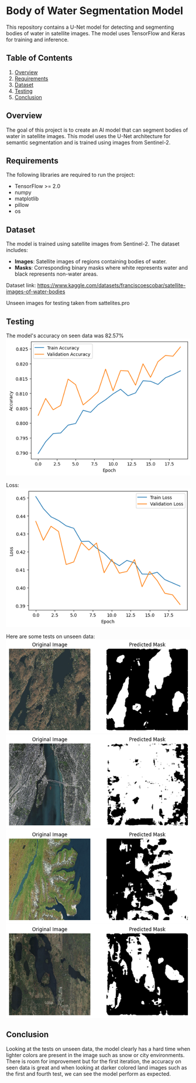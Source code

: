 # Body of Water Segmentation Model

This repository contains a U-Net model for detecting and segmenting bodies of water in satellite images. The model uses TensorFlow and Keras for training and inference.

## Table of Contents

1. [Overview](#overview)
2. [Requirements](#requirements)
3. [Dataset](#dataset)
4. [Testing](#testing)
5. [Conclusion](#conclusion)

## Overview

The goal of this project is to create an AI model that can segment bodies of water in satellite images. This model uses the U-Net architecture for semantic segmentation and is trained using images from Sentinel-2.

## Requirements

The following libraries are required to run the project:

- TensorFlow >= 2.0
- numpy
- matplotlib
- pillow
- os

## Dataset

The model is trained using satellite images from Sentinel-2. The dataset includes:
- **Images**: Satellite images of regions containing bodies of water.
- **Masks**: Corresponding binary masks where white represents water and black represents non-water areas.

Dataset link: https://www.kaggle.com/datasets/franciscoescobar/satellite-images-of-water-bodies

Unseen images for testing taken from sattelites.pro

## Testing

The model's accuracy on seen data was 82.57%\
![alt text](https://github.com/MSan35/BodyOfWaterSegmentation/blob/main/train_accuracy.png)

Loss:\
![alt text](https://github.com/MSan35/BodyOfWaterSegmentation/blob/main/train_loss.png)

Here are some tests on unseen data:\
![alt text](https://github.com/MSan35/BodyOfWaterSegmentation/blob/main/test_results/unseen_test_1.png)
![alt text](https://github.com/MSan35/BodyOfWaterSegmentation/blob/main/test_results/unseen_test_2.png)
![alt text](https://github.com/MSan35/BodyOfWaterSegmentation/blob/main/test_results/unseen_test_3.png)
![alt text](https://github.com/MSan35/BodyOfWaterSegmentation/blob/main/test_results/unseen_test_4.png)

## Conclusion

Looking at the tests on unseen data, the model clearly has a hard time when lighter colors are present in the image such as snow or city environments.\
There is room for improvement but for the first iteration, the accuracy on seen data is great and when looking at darker colored land images such as the first and fourth test, we can see the model perform as expected.

